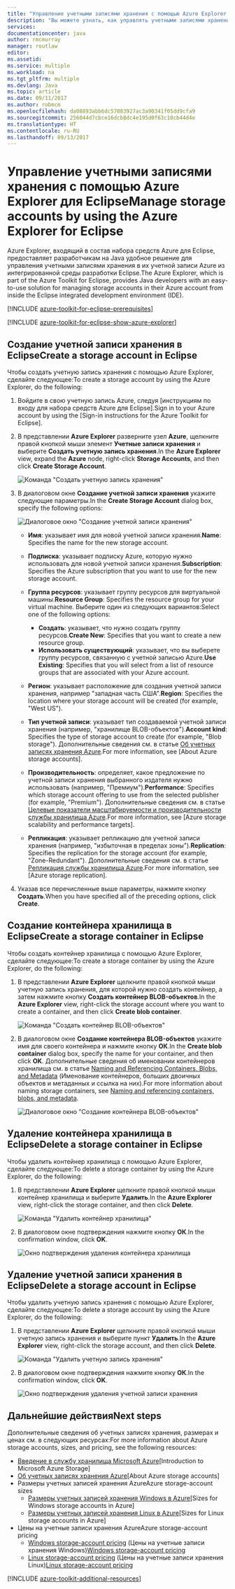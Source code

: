 ```yaml
---
title: "Управление учетными записями хранения с помощью Azure Explorer для Eclipse"
description: "Вы можете узнать, как управлять учетными записями хранения Azure с помощью Azure Explorer для Eclipse."
services: 
documentationcenter: java
author: rmcmurray
manager: routlaw
editor: 
ms.assetid: 
ms.service: multiple
ms.workload: na
ms.tgt_pltfrm: multiple
ms.devlang: Java
ms.topic: article
ms.date: 09/11/2017
ms.author: robmcm
ms.openlocfilehash: da08893abb6dc57083927ac3a90341f05dd9cfa9
ms.sourcegitcommit: 256044d7cbce16dcb8dc4e195d0f63c10cb44d4e
ms.translationtype: HT
ms.contentlocale: ru-RU
ms.lasthandoff: 09/13/2017
---
```

# <a name="manage-storage-accounts-by-using-the-azure-explorer-for-eclipse"></a><span data-ttu-id="94570-103">Управление учетными записями хранения с помощью Azure Explorer для Eclipse</span><span class="sxs-lookup"><span data-stu-id="94570-103">Manage storage accounts by using the Azure Explorer for Eclipse</span></span>

<span data-ttu-id="94570-104">Azure Explorer, входящий в состав набора средств Azure для Eclipse, предоставляет разработчикам на Java удобное решение для управления учетными записями хранения в их учетной записи Azure из интегрированной среды разработки Eclipse.</span><span class="sxs-lookup"><span data-stu-id="94570-104">The Azure Explorer, which is part of the Azure Toolkit for Eclipse, provides Java developers with an easy-to-use solution for managing storage accounts in their Azure account from inside the Eclipse integrated development environment (IDE).</span></span>

[!INCLUDE [azure-toolkit-for-eclipse-prerequisites](../includes/azure-toolkit-for-eclipse-prerequisites.md)]

[!INCLUDE [azure-toolkit-for-eclipse-show-azure-explorer](../includes/azure-toolkit-for-eclipse-show-azure-explorer.md)]

## <a name="create-a-storage-account-in-eclipse"></a><span data-ttu-id="94570-105">Создание учетной записи хранения в Eclipse</span><span class="sxs-lookup"><span data-stu-id="94570-105">Create a storage account in Eclipse</span></span>

<span data-ttu-id="94570-106">Чтобы создать учетную запись хранения с помощью Azure Explorer, сделайте следующее:</span><span class="sxs-lookup"><span data-stu-id="94570-106">To create a storage account by using the Azure Explorer, do the following:</span></span>

1. <span data-ttu-id="94570-107">Войдите в свою учетную запись Azure, следуя [инструкциям по входу для набора средств Azure для Eclipse].</span><span class="sxs-lookup"><span data-stu-id="94570-107">Sign in to your Azure account by using the [Sign-in instructions for the Azure Toolkit for Eclipse].</span></span>

1. <span data-ttu-id="94570-108">В представлении **Azure Explorer** разверните узел **Azure**, щелкните правой кнопкой мыши элемент **Учетные записи хранения** и выберите **Создать учетную запись хранения**.</span><span class="sxs-lookup"><span data-stu-id="94570-108">In the **Azure Explorer** view, expand the **Azure** node, right-click **Storage Accounts**, and then click **Create Storage Account**.</span></span>

   ![Команда "Создать учетную запись хранения"][CS01]

1. <span data-ttu-id="94570-110">В диалоговом окне **Создание учетной записи хранения** укажите следующие параметры.</span><span class="sxs-lookup"><span data-stu-id="94570-110">In the **Create Storage Account** dialog box, specify the following options:</span></span>

   ![Диалоговое окно "Создание учетной записи хранения"][CS02]

   * <span data-ttu-id="94570-112">**Имя**: указывает имя для новой учетной записи хранения.</span><span class="sxs-lookup"><span data-stu-id="94570-112">**Name**: Specifies the name for the new storage account.</span></span>

   * <span data-ttu-id="94570-113">**Подписка**: указывает подписку Azure, которую нужно использовать для новой учетной записи хранения.</span><span class="sxs-lookup"><span data-stu-id="94570-113">**Subscription**: Specifies the Azure subscription that you want to use for the new storage account.</span></span>

   * <span data-ttu-id="94570-114">**Группа ресурсов**: указывает группу ресурсов для виртуальной машины.</span><span class="sxs-lookup"><span data-stu-id="94570-114">**Resource Group**: Specifies the resource group for your virtual machine.</span></span> <span data-ttu-id="94570-115">Выберите один из следующих вариантов:</span><span class="sxs-lookup"><span data-stu-id="94570-115">Select one of the following options:</span></span>
      * <span data-ttu-id="94570-116">**Создать**: указывает, что нужно создать группу ресурсов.</span><span class="sxs-lookup"><span data-stu-id="94570-116">**Create New**: Specifies that you want to create a new resource group.</span></span>
      * <span data-ttu-id="94570-117">**Использовать существующий**: указывает, что вы выберете группу ресурсов, связанную с учетной записью Azure.</span><span class="sxs-lookup"><span data-stu-id="94570-117">**Use Existing**: Specifies that you will select from a list of resource groups that are associated with your Azure account.</span></span>

   * <span data-ttu-id="94570-118">**Регион**: указывает расположение для создания учетной записи хранения, например "западная часть США".</span><span class="sxs-lookup"><span data-stu-id="94570-118">**Region**: Specifies the location where your storage account will be created (for example, "West US").</span></span>

   * <span data-ttu-id="94570-119">**Тип учетной записи**: указывает тип создаваемой учетной записи хранения (например, "хранилище BLOB-объектов").</span><span class="sxs-lookup"><span data-stu-id="94570-119">**Account kind**: Specifies the type of storage account to create (for example, "Blob storage").</span></span> <span data-ttu-id="94570-120">Дополнительные сведения см. в статье [Об учетных записях хранения Azure].</span><span class="sxs-lookup"><span data-stu-id="94570-120">For more information, see [About Azure storage accounts].</span></span>

   * <span data-ttu-id="94570-121">**Производительность**: определяет, какое предложение по учетной записи хранения выбранного издателя нужно использовать (например, "Премиум").</span><span class="sxs-lookup"><span data-stu-id="94570-121">**Performance**: Specifies which storage account offering to use from the selected publisher (for example, "Premium").</span></span> <span data-ttu-id="94570-122">Дополнительные сведения см. в статье [Целевые показатели масштабируемости и производительности службы хранилища Azure].</span><span class="sxs-lookup"><span data-stu-id="94570-122">For more information, see [Azure storage scalability and performance targets].</span></span>

   * <span data-ttu-id="94570-123">**Репликация**: указывает репликацию для учетной записи хранения (например, "избыточная в пределах зоны").</span><span class="sxs-lookup"><span data-stu-id="94570-123">**Replication**: Specifies the replication for the storage account (for example, "Zone-Redundant").</span></span> <span data-ttu-id="94570-124">Дополнительные сведения см. в статье [Репликация службы хранилища Azure].</span><span class="sxs-lookup"><span data-stu-id="94570-124">For more information, see [Azure storage replication].</span></span>

1. <span data-ttu-id="94570-125">Указав все перечисленные выше параметры, нажмите кнопку **Создать**.</span><span class="sxs-lookup"><span data-stu-id="94570-125">When you have specified all of the preceding options, click **Create**.</span></span>

## <a name="create-a-storage-container-in-eclipse"></a><span data-ttu-id="94570-126">Создание контейнера хранилища в Eclipse</span><span class="sxs-lookup"><span data-stu-id="94570-126">Create a storage container in Eclipse</span></span>

<span data-ttu-id="94570-127">Чтобы создать контейнер хранилища с помощью Azure Explorer, сделайте следующее:</span><span class="sxs-lookup"><span data-stu-id="94570-127">To create a storage container by using the Azure Explorer, do the following:</span></span>

1. <span data-ttu-id="94570-128">В представлении **Azure Explorer** щелкните правой кнопкой мыши учетную запись хранения, для которой нужно создать контейнер, а затем нажмите кнопку **Создать контейнер BLOB-объектов**.</span><span class="sxs-lookup"><span data-stu-id="94570-128">In the **Azure Explorer** view, right-click the storage account where you want to create a container, and then click **Create blob container**.</span></span>

   ![Команда "Создать контейнер BLOB-объектов"][CC01]

1. <span data-ttu-id="94570-130">В диалоговом окне **Создание контейнера BLOB-объектов** укажите имя для своего контейнера и нажмите кнопку **ОК**.</span><span class="sxs-lookup"><span data-stu-id="94570-130">In the **Create blob container** dialog box, specify the name for your container, and then click **OK**.</span></span> <span data-ttu-id="94570-131">Дополнительные сведения об именовании контейнеров хранилища см. в статье [Naming and Referencing Containers, Blobs, and Metadata] (Именование контейнеров, больших двоичных объектов и метаданных и ссылка на них).</span><span class="sxs-lookup"><span data-stu-id="94570-131">For more information about naming storage containers, see [Naming and referencing containers, blobs, and metadata].</span></span>

   ![Диалоговое окно "Создание контейнера BLOB-объектов"][CC02]

## <a name="delete-a-storage-container-in-eclipse"></a><span data-ttu-id="94570-133">Удаление контейнера хранилища в Eclipse</span><span class="sxs-lookup"><span data-stu-id="94570-133">Delete a storage container in Eclipse</span></span>

<span data-ttu-id="94570-134">Чтобы удалить контейнер хранилища с помощью Azure Explorer, сделайте следующее:</span><span class="sxs-lookup"><span data-stu-id="94570-134">To delete a storage container by using the Azure Explorer, do the following:</span></span>

1. <span data-ttu-id="94570-135">В представлении **Azure Explorer** щелкните правой кнопкой мыши контейнер хранилища и выберите **Удалить**.</span><span class="sxs-lookup"><span data-stu-id="94570-135">In the **Azure Explorer** view, right-click the storage container, and then click **Delete**.</span></span>

   ![Команда "Удалить контейнер хранилища"][DC01]

1. <span data-ttu-id="94570-137">В диалоговом окне подтверждения нажмите кнопку **ОК**.</span><span class="sxs-lookup"><span data-stu-id="94570-137">In the confirmation window, click **OK**.</span></span>

   ![Окно подтверждения удаления контейнера хранилища][DC02]

## <a name="delete-a-storage-account-in-eclipse"></a><span data-ttu-id="94570-139">Удаление учетной записи хранения в Eclipse</span><span class="sxs-lookup"><span data-stu-id="94570-139">Delete a storage account in Eclipse</span></span>

<span data-ttu-id="94570-140">Чтобы удалить учетную запись хранения с помощью Azure Explorer, сделайте следующее:</span><span class="sxs-lookup"><span data-stu-id="94570-140">To delete a storage account by using the Azure Explorer, do the following:</span></span>

1. <span data-ttu-id="94570-141">В представлении **Azure Explorer** щелкните правой кнопкой мыши учетную запись хранения и выберите пункт **Удалить**.</span><span class="sxs-lookup"><span data-stu-id="94570-141">In the **Azure Explorer** view, right-click the storage account, and then click **Delete**.</span></span>

   ![Команда "Удалить учетную запись хранения"][DS01]

1. <span data-ttu-id="94570-143">В диалоговом окне подтверждения нажмите кнопку **ОК**.</span><span class="sxs-lookup"><span data-stu-id="94570-143">In the confirmation window, click **OK**.</span></span>

   ![Окно подтверждения удаления учетной записи хранения][DS02]

## <a name="next-steps"></a><span data-ttu-id="94570-145">Дальнейшие действия</span><span class="sxs-lookup"><span data-stu-id="94570-145">Next steps</span></span>

<span data-ttu-id="94570-146">Дополнительные сведения об учетных записях хранения, размерах и ценах см. в следующих ресурсах:</span><span class="sxs-lookup"><span data-stu-id="94570-146">For more information about Azure storage accounts, sizes, and pricing, see the following resources:</span></span>

* <span data-ttu-id="94570-147">[Введение в службу хранилища Microsoft Azure]</span><span class="sxs-lookup"><span data-stu-id="94570-147">[Introduction to Microsoft Azure Storage]</span></span>
* <span data-ttu-id="94570-148">[Об учетных записях хранения Azure]</span><span class="sxs-lookup"><span data-stu-id="94570-148">[About Azure storage accounts]</span></span>
* <span data-ttu-id="94570-149">Размеры учетных записей хранения Azure</span><span class="sxs-lookup"><span data-stu-id="94570-149">Azure storage-account sizes</span></span>
  * <span data-ttu-id="94570-150">[Размеры учетных записей хранения Windows в Azure]</span><span class="sxs-lookup"><span data-stu-id="94570-150">[Sizes for Windows storage accounts in Azure]</span></span>
  * <span data-ttu-id="94570-151">[Размеры учетных записей хранения Linux в Azure]</span><span class="sxs-lookup"><span data-stu-id="94570-151">[Sizes for Linux storage accounts in Azure]</span></span>
* <span data-ttu-id="94570-152">Цены на учетные записи хранения Azure</span><span class="sxs-lookup"><span data-stu-id="94570-152">Azure storage-account pricing</span></span>
  * <span data-ttu-id="94570-153">[Windows storage-account pricing] (Цены на учетные записи хранения Windows)</span><span class="sxs-lookup"><span data-stu-id="94570-153">[Windows storage-account pricing]</span></span>
  * <span data-ttu-id="94570-154">[Linux storage-account pricing] (Цены на учетные записи хранения Linux)</span><span class="sxs-lookup"><span data-stu-id="94570-154">[Linux storage-account pricing]</span></span>

[!INCLUDE [azure-toolkit-additional-resources](../includes/azure-toolkit-additional-resources.md)]

<!-- URL List -->

[Введение в службу хранилища Microsoft Azure]: /azure/storage/storage-introduction
[Об учетных записях хранения Azure]: /azure/storage/storage-create-storage-account
[Репликация службы хранилища Azure]: /azure/storage/storage-redundancy
[Целевые показатели масштабируемости и производительности службы хранилища Azure]: /azure/storage/storage-scalability-targets
[Naming and Referencing Containers, Blobs, and Metadata]: http://go.microsoft.com/fwlink/?LinkId=255555 (Именование контейнеров, больших двоичных объектов и метаданных и ссылка на них)

[Размеры учетных записей хранения Windows в Azure]: /azure/virtual-machines/virtual-machines-windows-sizes
[Размеры учетных записей хранения Linux в Azure]: /azure/virtual-machines/virtual-machines-linux-sizes
[Windows storage-account pricing]: /pricing/details/virtual-machines/windows/ (Цены на учетные записи хранения Windows)
[Linux storage-account pricing]: /pricing/details/virtual-machines/linux/ (Цены на учетные записи хранения Linux)

<!-- IMG List -->

[CS01]: media/azure-toolkit-for-eclipse-managing-storage-accounts-using-azure-explorer/CS01.png
[CS02]: media/azure-toolkit-for-eclipse-managing-storage-accounts-using-azure-explorer/CS02.png
[CC01]: media/azure-toolkit-for-eclipse-managing-storage-accounts-using-azure-explorer/CC01.png
[CC02]: media/azure-toolkit-for-eclipse-managing-storage-accounts-using-azure-explorer/CC02.png

[DS01]: media/azure-toolkit-for-eclipse-managing-storage-accounts-using-azure-explorer/DS01.png
[DS02]: media/azure-toolkit-for-eclipse-managing-storage-accounts-using-azure-explorer/DS02.png
[DC01]: media/azure-toolkit-for-eclipse-managing-storage-accounts-using-azure-explorer/DC01.png
[DC02]: media/azure-toolkit-for-eclipse-managing-storage-accounts-using-azure-explorer/DC02.png
